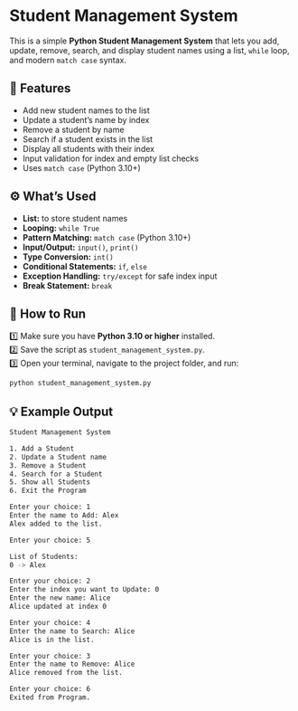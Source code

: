 # Student Management System

This is a simple **Python Student Management System** that lets you add, update, remove, search, and display student names using a list, `while` loop, and modern `match case` syntax.

## 📌 Features

- Add new student names to the list  
- Update a student’s name by index  
- Remove a student by name  
- Search if a student exists in the list  
- Display all students with their index  
- Input validation for index and empty list checks  
- Uses `match case` (Python 3.10+)

## ⚙️ What’s Used

- **List:** to store student names  
- **Looping:** `while True`  
- **Pattern Matching:** `match case` (Python 3.10+)  
- **Input/Output:** `input()`, `print()`  
- **Type Conversion:** `int()`  
- **Conditional Statements:** `if`, `else`  
- **Exception Handling:** `try/except` for safe index input  
- **Break Statement:** `break`

## 🚀 How to Run

1️⃣ Make sure you have **Python 3.10 or higher** installed.  
2️⃣ Save the script as `student_management_system.py`.  
3️⃣ Open your terminal, navigate to the project folder, and run:  
```bash
python student_management_system.py
```
## 💡 Example Output
```bash
Student Management System

1. Add a Student
2. Update a Student name
3. Remove a Student
4. Search for a Student
5. Show all Students
6. Exit the Program

Enter your choice: 1
Enter the name to Add: Alex
Alex added to the list.

Enter your choice: 5

List of Students:
0 -> Alex

Enter your choice: 2
Enter the index you want to Update: 0
Enter the new name: Alice
Alice updated at index 0

Enter your choice: 4
Enter the name to Search: Alice
Alice is in the list.

Enter your choice: 3
Enter the name to Remove: Alice
Alice removed from the list.

Enter your choice: 6
Exited from Program.
```

